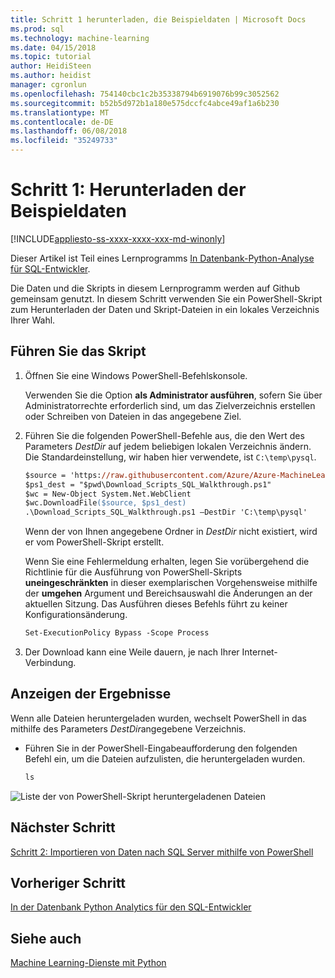 ```yaml
---
title: Schritt 1 herunterladen, die Beispieldaten | Microsoft Docs
ms.prod: sql
ms.technology: machine-learning
ms.date: 04/15/2018
ms.topic: tutorial
author: HeidiSteen
ms.author: heidist
manager: cgronlun
ms.openlocfilehash: 754140cbc1c2b35338794b6919076b99c3052562
ms.sourcegitcommit: b52b5d972b1a180e575dccfc4abce49af1a6b230
ms.translationtype: MT
ms.contentlocale: de-DE
ms.lasthandoff: 06/08/2018
ms.locfileid: "35249733"
---
```

# <a name="step-1-download-the-sample-data"></a>Schritt 1: Herunterladen der Beispieldaten
[!INCLUDE[appliesto-ss-xxxx-xxxx-xxx-md-winonly](../../includes/appliesto-ss-xxxx-xxxx-xxx-md-winonly.md)]

Dieser Artikel ist Teil eines Lernprogramms [In Datenbank-Python-Analyse für SQL-Entwickler](sqldev-in-database-python-for-sql-developers.md). 

Die Daten und die Skripts in diesem Lernprogramm werden auf Github gemeinsam genutzt. In diesem Schritt verwenden Sie ein PowerShell-Skript zum Herunterladen der Daten und Skript-Dateien in ein lokales Verzeichnis Ihrer Wahl.

## <a name="run-the-script"></a>Führen Sie das Skript

1. Öffnen Sie eine Windows PowerShell-Befehlskonsole.

    Verwenden Sie die Option **als Administrator ausführen**, sofern Sie über Administratorrechte erforderlich sind, um das Zielverzeichnis erstellen oder Schreiben von Dateien in das angegebene Ziel.

2. Führen Sie die folgenden PowerShell-Befehle aus, die den Wert des Parameters *DestDir* auf jedem beliebigen lokalen Verzeichnis ändern.  Die Standardeinstellung, wir haben hier verwendete, ist `C:\temp\pysql`.

    ```ps
    $source = 'https://raw.githubusercontent.com/Azure/Azure-MachineLearning-DataScience/master/Misc/PythonSQL/Download_Scripts_SQL_Walkthrough.ps1'
    $ps1_dest = "$pwd\Download_Scripts_SQL_Walkthrough.ps1"
    $wc = New-Object System.Net.WebClient
    $wc.DownloadFile($source, $ps1_dest)
    .\Download_Scripts_SQL_Walkthrough.ps1 –DestDir 'C:\temp\pysql'
    ```
    
    Wenn der von Ihnen angegebene Ordner in *DestDir* nicht existiert, wird er vom PowerShell-Skript erstellt.
    
    Wenn Sie eine Fehlermeldung erhalten, legen Sie vorübergehend die Richtlinie für die Ausführung von PowerShell-Skripts **uneingeschränkten** in dieser exemplarischen Vorgehensweise mithilfe der **umgehen** Argument und Bereichsauswahl die Änderungen an der aktuellen Sitzung. Das Ausführen dieses Befehls führt zu keiner Konfigurationsänderung.
    
    ```ps
    Set-ExecutionPolicy Bypass -Scope Process
    ```

3. Der Download kann eine Weile dauern, je nach Ihrer Internet-Verbindung. 

## <a name="view-results"></a>Anzeigen der Ergebnisse

Wenn alle Dateien heruntergeladen wurden, wechselt PowerShell in das mithilfe des Parameters  *DestDir*angegebene Verzeichnis. 

+ Führen Sie in der PowerShell-Eingabeaufforderung den folgenden Befehl ein, um die Dateien aufzulisten, die heruntergeladen wurden.

    ```ps
    ls
    ```

![Liste der von PowerShell-Skript heruntergeladenen Dateien](media/sqldev-python-filelist.png "Liste der von PowerShell-Skript heruntergeladenen Dateien")

## <a name="next-step"></a>Nächster Schritt

[Schritt 2: Importieren von Daten nach SQL Server mithilfe von PowerShell](sqldev-py2-import-data-to-sql-server-using-powershell.md)

## <a name="previous-step"></a>Vorheriger Schritt

[In der Datenbank Python Analytics für den SQL-Entwickler](sqldev-in-database-python-for-sql-developers.md)

## <a name="see-also"></a>Siehe auch

[Machine Learning-Dienste mit Python](../python/sql-server-python-services.md)


